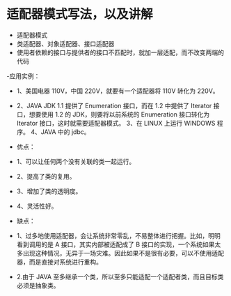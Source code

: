 # 适配器模式写法，以及讲解

- 适配器模式
- 类适配器、对象适配器、接口适配器
- 使用者依赖的接口与提供者的接口不匹配时，就加一层适配，而不改变两端的代码

-应用实例：
- 1、美国电器 110V，中国 220V，就要有一个适配器将 110V 转化为 220V。 
- 2、JAVA JDK 1.1 提供了 Enumeration 接口，而在 1.2 中提供了 Iterator 接口，想要使用 1.2 的 JDK，则要将以前系统的 Enumeration 接口转化为 Iterator 接口，这时就需要适配器模式。 3、在 LINUX 上运行 WINDOWS 程序。 4、JAVA 中的 jdbc。
 
- 优点： 
- 1、可以让任何两个没有关联的类一起运行。 
- 2、提高了类的复用。 
- 3、增加了类的透明度。 
- 4、灵活性好。
- 缺点： 
- 1、过多地使用适配器，会让系统非常零乱，不易整体进行把握。比如，明明看到调用的是 A 接口，其实内部被适配成了 B 接口的实现，一个系统如果太多出现这种情况，无异于一场灾难。因此如果不是很有必要，可以不使用适配器，而是直接对系统进行重构。
- 2.由于 JAVA 至多继承一个类，所以至多只能适配一个适配者类，而且目标类必须是抽象类。